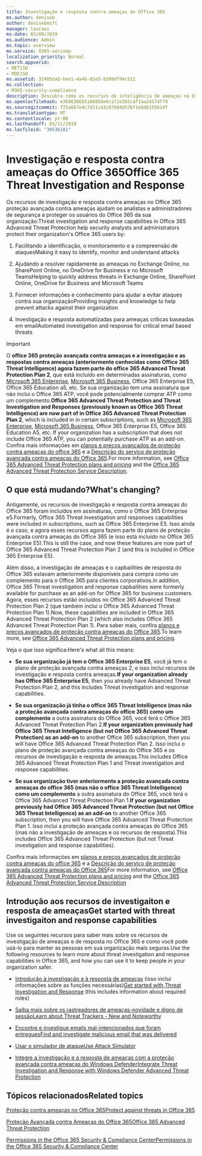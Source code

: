```yaml
---
title: Investigação e resposta contra ameaças do Office 365
ms.author: deniseb
author: denisebmsft
manager: laurawi
ms.date: 03/09/2019
ms.audience: Admin
ms.topic: overview
ms.service: O365-seccomp
localization_priority: Normal
search.appverid:
- MET150
- MOE150
ms.assetid: 32405da5-bee1-4a4b-82e5-8399df94c512
ms.collection:
- M365-security-compliance
description: Descubra como os recursos de inteligência de ameaças no Office 365 proteção avançada contra ameaças pode ajudá-lo a Pesquisar ameaças em sua organização, responder a malware, phishing e outros ataques que o Office 365 detectou em seu nome e Pesquisar ameaças indicadores.
ms.openlocfilehash: e3696306b5188858e6ca72e265c4f1aa24574f79
ms.sourcegitcommit: f25a667e4c7d11c43c87604d576f1e6d6155b14f
ms.translationtype: MT
ms.contentlocale: pt-BR
ms.lasthandoff: 03/11/2019
ms.locfileid: "30536181"
---
```

# <a name="office-365-threat-investigation-and-response"></a><span data-ttu-id="f97e8-103">Investigação e resposta contra ameaças do Office 365</span><span class="sxs-lookup"><span data-stu-id="f97e8-103">Office 365 Threat Investigation and Response</span></span>

<span data-ttu-id="f97e8-104">Os recursos de investigação e resposta contra ameaças no Office 365 proteção avançada contra ameaças ajudam os analistas e administradores de segurança a proteger os usuários do Office 365 da sua organização:</span><span class="sxs-lookup"><span data-stu-id="f97e8-104">Threat investigation and response capabilities in Office 365 Advanced Threat Protection help security analysts and administrators protect their organization's Office 365 users by:</span></span>
  
1. <span data-ttu-id="f97e8-105">Facilitando a identificação, o monitoramento e a compreensão de ataques</span><span class="sxs-lookup"><span data-stu-id="f97e8-105">Making it easy to identify, monitor and understand attacks</span></span>
    
2. <span data-ttu-id="f97e8-106">Ajudando a resolver rapidamente as ameaças no Exchange Online, no SharePoint Online, no OneDrive for Business e no Microsoft Teams</span><span class="sxs-lookup"><span data-stu-id="f97e8-106">Helping to quickly address threats in Exchange Online, SharePoint Online, OneDrive for Business and Microsoft Teams</span></span>
    
3. <span data-ttu-id="f97e8-107">Fornecer informações e conhecimento para ajudar a evitar ataques contra sua organização</span><span class="sxs-lookup"><span data-stu-id="f97e8-107">Providing insights and knowledge to help prevent attacks against their organization</span></span>

4. <span data-ttu-id="f97e8-108">Investigação e resposta automatizadas para ameaças críticas baseadas em email</span><span class="sxs-lookup"><span data-stu-id="f97e8-108">Automated investigation and response for critical email based threats</span></span>
    
> [!IMPORTANT]
> <span data-ttu-id="f97e8-109">O **office 365 proteção avançada contra ameaças e a investigação e as respostas contra ameaças (anteriormente conhecidas como Office 365 Threat Intelligence) agora fazem parte do office 365 Advanced Threat Protection Plan 2**, que está incluído em determinadas assinaturas, como [ Microsoft 365 Enterprise](https://www.microsoft.com/microsoft-365/enterprise/home), [Microsoft 365 Business](https://www.microsoft.com/microsoft-365/business), Office 365 Enterprise E5, Office 365 Education a5, etc. Se sua organização tem uma assinatura que não inclui o Office 365 ATP, você pode potencialmente comprar ATP como um complemento.</span><span class="sxs-lookup"><span data-stu-id="f97e8-109">**Office 365 Advanced Threat Protection and Threat Investigation and Responses (previously known as Office 365 Threat Intelligence) are now part of in Office 365 Advanced Threat Protection Plan 2**, which is included in in certain subscriptions, such as [Microsoft 365 Enterprise](https://www.microsoft.com/microsoft-365/enterprise/home), [Microsoft 365 Business](https://www.microsoft.com/microsoft-365/business), Office 365 Enterprise E5, Office 365 Education A5, etc. If your organization has a subscription that does not include Office 365 ATP, you can potentially purchase ATP as an add-on.</span></span> <span data-ttu-id="f97e8-110">Confira mais informações em [planos e preços avançados de proteção contra ameaças do office 365](https://products.office.com/exchange/advance-threat-protection) e a [Descrição do serviço de proteção avançada contra ameaças do Office 365](https://docs.microsoft.com/office365/servicedescriptions/office-365-advanced-threat-protection-service-description#whats-new-in-office-365-advanced-threat-protection-atp).</span><span class="sxs-lookup"><span data-stu-id="f97e8-110">For more information, see [Office 365 Advanced Threat Protection plans and pricing](https://products.office.com/exchange/advance-threat-protection) and the [Office 365 Advanced Threat Protection Service Description](https://docs.microsoft.com/office365/servicedescriptions/office-365-advanced-threat-protection-service-description#whats-new-in-office-365-advanced-threat-protection-atp).</span></span> 
  
## <a name="whats-changing"></a><span data-ttu-id="f97e8-111">O que está mudando?</span><span class="sxs-lookup"><span data-stu-id="f97e8-111">What's changing?</span></span>

<span data-ttu-id="f97e8-112">Antigamente, os recursos de investigação e resposta contra ameaças do Office 365 foram incluídos em assinaturas, como o Office 365 Enterprise e5.</span><span class="sxs-lookup"><span data-stu-id="f97e8-112">Formerly, Office 365 Threat investigation and responses capabilities were included in subscriptions, such as Office 365 Enterprise E5.</span></span> <span data-ttu-id="f97e8-113">Isso ainda é o caso, e agora esses recursos agora fazem parte do plano de proteção avançada contra ameaças do Office 365 (e isso está incluído no Office 365 Enterprise E5).</span><span class="sxs-lookup"><span data-stu-id="f97e8-113">This is still the case, and now these features are now part of Office 365 Advanced Threat Protection Plan 2 (and this is included in Office 365 Enterprise E5).</span></span> 

<span data-ttu-id="f97e8-114">Além disso, a investigação de ameaças e o capbailities de resposta do Office 365 estavam anteriormente disponíveis para compra como um complemento para o Office 365 para clientes corporativos.</span><span class="sxs-lookup"><span data-stu-id="f97e8-114">In addition, Office 365 Threat investigation and response capbailities were formerly available for purchase as an add-on for Office 365 for business customers.</span></span> <span data-ttu-id="f97e8-115">Agora, esses recursos estão incluídos no Office 365 Advanced Threat Protection Plan 2 (que também inclui o Office 365 Advanced Threat Protection Plan 1).</span><span class="sxs-lookup"><span data-stu-id="f97e8-115">Now, these capabilities are included in Office 365 Advanced Threat Protection Plan 2 (which also includes Office 365 Advanced Threat Protection Plan 1).</span></span> <span data-ttu-id="f97e8-116">Para saber mais, confira [planos e preços avançados de proteção contra ameaças do Office 365](https://products.office.com/exchange/advance-threat-protection).</span><span class="sxs-lookup"><span data-stu-id="f97e8-116">To learn more, see [Office 365 Advanced Threat Protection plans and pricing](https://products.office.com/exchange/advance-threat-protection).</span></span>

<span data-ttu-id="f97e8-117">Veja o que isso significa:</span><span class="sxs-lookup"><span data-stu-id="f97e8-117">Here's what all this means:</span></span>

- <span data-ttu-id="f97e8-118">**Se sua organização já tem o Office 365 Enterprise E5**, você já tem o plano de proteção avançada contra ameaças 2, e isso inclui recursos de investigação e resposta contra ameaças.</span><span class="sxs-lookup"><span data-stu-id="f97e8-118">**If your organization already has Office 365 Enterprise E5**, then you already have Advanced Threat Protection Plan 2, and this includes Threat investigation and response capabilities.</span></span>

- <span data-ttu-id="f97e8-119">**Se sua organização já tinha o office 365 Threat Intelligence (mas não a proteção avançada contra ameaças do office 365) como um complemento** a outra assinatura do Office 365, você terá o Office 365 Advanced Threat Protection Plan 2.</span><span class="sxs-lookup"><span data-stu-id="f97e8-119">**If your organization previously had Office 365 Threat Intelligence (but not Office 365 Advanced Threat Protection) as an add-on** to another Office 365 subscription, then you will have Office 365 Advanced Threat Protection Plan 2.</span></span> <span data-ttu-id="f97e8-120">Isso inclui o plano de proteção avançada contra ameaças do Office 365 e os recursos de investigação e resposta de ameaças.</span><span class="sxs-lookup"><span data-stu-id="f97e8-120">This includes Office 365 Advanced Threat Protection Plan 1 and Threat investigation and response capabilities.</span></span> 

- <span data-ttu-id="f97e8-121">**Se sua organização tiver anteriormente a proteção avançada contra ameaças do office 365 (mas não o office 365 Threat Intelligence) como um complemento** a outra assinatura do Office 365, você terá o Office 365 Advanced Threat Protection Plan 1.</span><span class="sxs-lookup"><span data-stu-id="f97e8-121">**If your organization previously had Office 365 Advanced Threat Protection (but not Office 365 Threat Intelligence) as an add-on** to another Office 365 subscription, then you will have Office 365 Advanced Threat Protection Plan 1.</span></span> <span data-ttu-id="f97e8-122">Isso inclui a proteção avançada contra ameaças do Office 365 (mas não a investigação de ameaças e os recursos de resposta).</span><span class="sxs-lookup"><span data-stu-id="f97e8-122">This includes Office 365 Advanced Threat Protection (but not Threat investigation and response capabilities).</span></span>

<span data-ttu-id="f97e8-123">Confira mais informações em [planos e preços avançados de proteção contra ameaças do office 365](https://products.office.com/exchange/advance-threat-protection) e a [Descrição do serviço de proteção avançada contra ameaças do Office 365](https://docs.microsoft.com/office365/servicedescriptions/office-365-advanced-threat-protection-service-description#whats-new-in-office-365-advanced-threat-protection-atp)</span><span class="sxs-lookup"><span data-stu-id="f97e8-123">For more information, see [Office 365 Advanced Threat Protection plans and pricing](https://products.office.com/exchange/advance-threat-protection) and the [Office 365 Advanced Threat Protection Service Description](https://docs.microsoft.com/office365/servicedescriptions/office-365-advanced-threat-protection-service-description#whats-new-in-office-365-advanced-threat-protection-atp)</span></span>

## <a name="get-started-with-threat-investigaiton-and-response-capabilities"></a><span data-ttu-id="f97e8-124">Introdução aos recursos de investigaiton e resposta de ameaças</span><span class="sxs-lookup"><span data-stu-id="f97e8-124">Get started with threat investigaiton and response capabilities</span></span>

<span data-ttu-id="f97e8-125">Use os seguintes recursos para saber mais sobre os recursos de investigação de ameaças e de resposta no Office 365 e como você pode usá-lo para manter as pessoas em sua organização mais seguras.</span><span class="sxs-lookup"><span data-stu-id="f97e8-125">Use the following resources to learn more about threat investigation and response capabilities in Office 365, and how you can use it to keep people in your organization safer.</span></span>
  
- <span data-ttu-id="f97e8-126">[Introdução à investigação e à resposta de ameaças](get-started-with-ti.md) (isso inclui informações sobre as funções necessárias)</span><span class="sxs-lookup"><span data-stu-id="f97e8-126">[Get started with Threat Investigation and Response](get-started-with-ti.md) (this includes information about required roles)</span></span> 
    
- [<span data-ttu-id="f97e8-127">Saiba mais sobre os rastreadores de ameaças-novidade e digno de sessão</span><span class="sxs-lookup"><span data-stu-id="f97e8-127">Learn about Threat Trackers - New and Noteworthy</span></span>](threat-trackers.md)
    
- [<span data-ttu-id="f97e8-128">Encontre e investigue emails mal-intencionados que foram entregues</span><span class="sxs-lookup"><span data-stu-id="f97e8-128">Find and investigate malicious email that was delivered</span></span>](investigate-malicious-email-that-was-delivered.md)
    
- [<span data-ttu-id="f97e8-129">Usar o simulador de ataque</span><span class="sxs-lookup"><span data-stu-id="f97e8-129">Use Attack Simulator</span></span>](attack-simulator.md)
    
- [<span data-ttu-id="f97e8-130">Integre a investigação e a resposta de ameaças com a proteção avançada contra ameaças do Windows Defender</span><span class="sxs-lookup"><span data-stu-id="f97e8-130">Integrate Threat Investigation and Response with Windows Defender Advanced Threat Protection</span></span>](integrate-office-365-ti-with-wdatp.md)
    
## <a name="related-topics"></a><span data-ttu-id="f97e8-131">Tópicos relacionados</span><span class="sxs-lookup"><span data-stu-id="f97e8-131">Related topics</span></span>

[<span data-ttu-id="f97e8-132">Proteção contra ameaças no Office 365</span><span class="sxs-lookup"><span data-stu-id="f97e8-132">Protect against threats in Office 365</span></span>](protect-against-threats.md)
  
[<span data-ttu-id="f97e8-133">Proteção Avançada contra Ameaças do Office 365</span><span class="sxs-lookup"><span data-stu-id="f97e8-133">Office 365 Advanced Threat Protection</span></span>](office-365-atp.md)
  
[<span data-ttu-id="f97e8-134">Permissions in the Office 365 Security &amp; Compliance Center</span><span class="sxs-lookup"><span data-stu-id="f97e8-134">Permissions in the Office 365 Security &amp; Compliance Center</span></span>](permissions-in-the-security-and-compliance-center.md)
 
